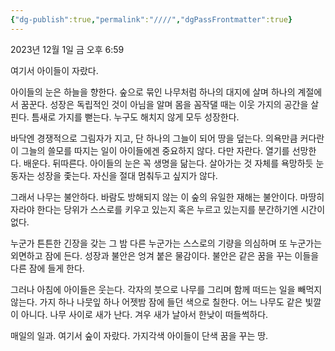 ```yaml
---
{"dg-publish":true,"permalink":"////","dgPassFrontmatter":true}
---
```


2023년 12월 1일 금 오후 6:59<br/>

여기서 아이들이 자랐다.

아이들의 눈은 하늘을 향한다. 숲으로 묶인 나무처럼 하나의 대지에 살며 하나의 계절에서 꿈꾼다. 성장은 독립적인 것이 아님을 알며 몸을 꼼작댈 때는 이웃 가지의 공간을 살핀다. 틈새로 가지를 뻗는다. 누구도 해치지 않게 모두 성장한다.

바닥엔 경쟁적으로 그림자가 지고, 단 하나의 그늘이 되어 땅을 덮는다. 의욕만큼 커다란 이 그늘의 쓸모를 따지는 일이 아이들에겐 중요하지 않다. 다만 자란다. 열기를 선망한다. 배운다. 뒤따른다. 아이들의 눈은 꼭 생명을 닮는다. 살아가는 것 자체를 욕망하듯 눈동자는 성장을 좇는다. 자신을 절대 멈춰두고 싶지가 않다. 

그래서 나무는 불안하다. 바람도 방해되지 않는 이 숲의 유일한 재해는 불안이다. 마땅히 자라야 한다는 당위가 스스로를 키우고 있는지 혹은 누르고 있는지를 분간하기엔 시간이 없다.

누군가 튼튼한 긴장을 갖는 그 밤 다른 누군가는 스스로의 기량을 의심하며 또 누군가는 외면하고 잠에 든다. 성장과 불안은 엉겨 붙은 물감이다. 불안은 같은 꿈을 꾸는 이들을 다른 잠에 들게 한다.

그러나 아침에 아이들은 웃는다. 각자의 붓으로 나무를 그리며 함께 떠드는 일을 빼먹지 않는다. 가지 하나 나뭇잎 하나 어젯밤 잠에 들던 색으로 칠한다. 어느 나무도 같은 빛깔이 아니다. 나무 사이로 새가 난다. 겨우 새가 날아서 한낮이 떠들썩하다.

매일의 일과.
여기서 숲이 자랐다.
가지각색 아이들이 단색 꿈을 꾸는 땅.